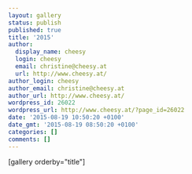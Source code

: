 ```yaml
---
layout: gallery
status: publish
published: true
title: '2015'
author:
  display_name: cheesy
  login: cheesy
  email: christine@cheesy.at
  url: http://www.cheesy.at/
author_login: cheesy
author_email: christine@cheesy.at
author_url: http://www.cheesy.at/
wordpress_id: 26022
wordpress_url: http://www.cheesy.at/?page_id=26022
date: '2015-08-19 10:50:20 +0100'
date_gmt: '2015-08-19 08:50:20 +0100'
categories: []
comments: []
---
```

[gallery orderby="title"]
